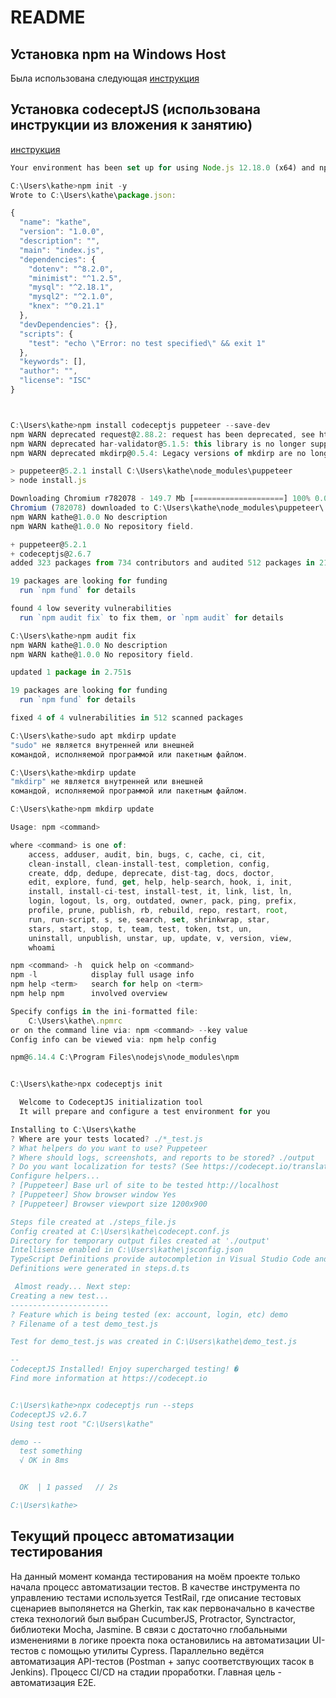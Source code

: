 # README

## Установка npm на Windows Host

Была использована следующая [инструкция](https://phoenixnap.com/kb/install-node-js-npm-on-windows)



## Установка codeceptJS (использована инструкции из вложения к занятию)

[инструкция](https://otus.ru/media-private/73/17/%D0%98%D0%BD%D1%81%D1%82%D1%80%D1%83%D0%BA%D1%86%D0%B8%D1%8F_%D0%BF%D0%BE_%D1%83%D1%81%D1%82%D0%B0%D0%BD%D0%BE%D0%B2%D0%BA%D0%B5_codeceptjs-120120-731744.html)

```javascript
Your environment has been set up for using Node.js 12.18.0 (x64) and npm.

C:\Users\kathe>npm init -y
Wrote to C:\Users\kathe\package.json:

{
  "name": "kathe",
  "version": "1.0.0",
  "description": "",
  "main": "index.js",
  "dependencies": {
    "dotenv": "^8.2.0",
    "minimist": "^1.2.5",
    "mysql": "^2.18.1",
    "mysql2": "^2.1.0",
    "knex": "^0.21.1"
  },
  "devDependencies": {},
  "scripts": {
    "test": "echo \"Error: no test specified\" && exit 1"
  },
  "keywords": [],
  "author": "",
  "license": "ISC"
}



C:\Users\kathe>npm install codeceptjs puppeteer --save-dev
npm WARN deprecated request@2.88.2: request has been deprecated, see https://github.com/request/request/issues/3142
npm WARN deprecated har-validator@5.1.5: this library is no longer supported
npm WARN deprecated mkdirp@0.5.4: Legacy versions of mkdirp are no longer supported. Please update to mkdirp 1.x. (Note that the API surface has changed to use Promises in 1.x.)

> puppeteer@5.2.1 install C:\Users\kathe\node_modules\puppeteer
> node install.js

Downloading Chromium r782078 - 149.7 Mb [====================] 100% 0.0s
Chromium (782078) downloaded to C:\Users\kathe\node_modules\puppeteer\.local-chromium\win64-782078
npm WARN kathe@1.0.0 No description
npm WARN kathe@1.0.0 No repository field.

+ puppeteer@5.2.1
+ codeceptjs@2.6.7
added 323 packages from 734 contributors and audited 512 packages in 210.482s

19 packages are looking for funding
  run `npm fund` for details

found 4 low severity vulnerabilities
  run `npm audit fix` to fix them, or `npm audit` for details

C:\Users\kathe>npm audit fix
npm WARN kathe@1.0.0 No description
npm WARN kathe@1.0.0 No repository field.

updated 1 package in 2.751s

19 packages are looking for funding
  run `npm fund` for details

fixed 4 of 4 vulnerabilities in 512 scanned packages

C:\Users\kathe>sudo apt mkdirp update
"sudo" не является внутренней или внешней
командой, исполняемой программой или пакетным файлом.

C:\Users\kathe>mkdirp update
"mkdirp" не является внутренней или внешней
командой, исполняемой программой или пакетным файлом.

C:\Users\kathe>npm mkdirp update

Usage: npm <command>

where <command> is one of:
    access, adduser, audit, bin, bugs, c, cache, ci, cit,
    clean-install, clean-install-test, completion, config,
    create, ddp, dedupe, deprecate, dist-tag, docs, doctor,
    edit, explore, fund, get, help, help-search, hook, i, init,
    install, install-ci-test, install-test, it, link, list, ln,
    login, logout, ls, org, outdated, owner, pack, ping, prefix,
    profile, prune, publish, rb, rebuild, repo, restart, root,
    run, run-script, s, se, search, set, shrinkwrap, star,
    stars, start, stop, t, team, test, token, tst, un,
    uninstall, unpublish, unstar, up, update, v, version, view,
    whoami

npm <command> -h  quick help on <command>
npm -l            display full usage info
npm help <term>   search for help on <term>
npm help npm      involved overview

Specify configs in the ini-formatted file:
    C:\Users\kathe\.npmrc
or on the command line via: npm <command> --key value
Config info can be viewed via: npm help config

npm@6.14.4 C:\Program Files\nodejs\node_modules\npm


C:\Users\kathe>npx codeceptjs init

  Welcome to CodeceptJS initialization tool
  It will prepare and configure a test environment for you

Installing to C:\Users\kathe
? Where are your tests located? ./*_test.js
? What helpers do you want to use? Puppeteer
? Where should logs, screenshots, and reports to be stored? ./output
? Do you want localization for tests? (See https://codecept.io/translation/) English (no localization)
Configure helpers...
? [Puppeteer] Base url of site to be tested http://localhost
? [Puppeteer] Show browser window Yes
? [Puppeteer] Browser viewport size 1200x900

Steps file created at ./steps_file.js
Config created at C:\Users\kathe\codecept.conf.js
Directory for temporary output files created at './output'
Intellisense enabled in C:\Users\kathe\jsconfig.json
TypeScript Definitions provide autocompletion in Visual Studio Code and other IDEs
Definitions were generated in steps.d.ts

 Almost ready... Next step:
Creating a new test...
----------------------
? Feature which is being tested (ex: account, login, etc) demo
? Filename of a test demo_test.js

Test for demo_test.js was created in C:\Users\kathe\demo_test.js

--
CodeceptJS Installed! Enjoy supercharged testing! �
Find more information at https://codecept.io


C:\Users\kathe>npx codeceptjs run --steps
CodeceptJS v2.6.7
Using test root "C:\Users\kathe"

demo --
  test something
  √ OK in 8ms


  OK  | 1 passed   // 2s

C:\Users\kathe>
```

## Текущий процесс автоматизации тестирования

На данный момент команда тестирования на моём проекте только начала процесс автоматизации тестов. В качестве инструмента по управлению тестами используется TestRail, где описание тестовых сценариев выполянется на Gherkin, так как первоначально в качестве стека технологий был выбран CucumberJS, Protractor, Synctractor, библиотеки Mocha, Jasmine. В связи с достаточно глобальными изменениями в логике проекта пока остановились на автоматизации UI-тестов с помощью утилиты Cypress. Параллельно ведётся автоматизация API-тестов (Postman + запус соответствующих тасок в Jenkins). Процесс CI/CD на стадии проработки. Главная цель - автоматизация E2E.